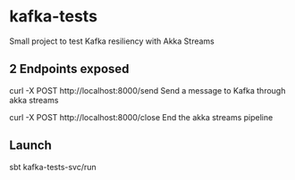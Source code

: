 # kafka-tests

Small project to test Kafka resiliency with Akka Streams

## 2 Endpoints exposed
curl -X POST http://localhost:8000/send
Send a message to Kafka through akka streams

curl -X POST http://localhost:8000/close
End the akka streams pipeline

## Launch
sbt kafka-tests-svc/run
